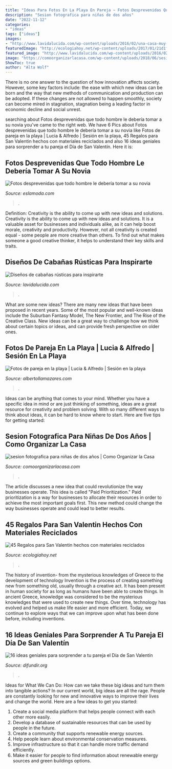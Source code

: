 ```yaml
---
title: "Ideas Para Fotos En La Playa En Pareja ~ Fotos Desprevenidas Que Todo Hombre Le Debería Tomar A Su Novia"
description: "Sesion fotografica para niñas de dos años"
date: "2022-11-12"
categories:
- "ideas"
tags: ["ideas"]
images:
- "http://www.lavidalucida.com/wp-content/uploads/2016/02/una-casa-muy-acogedora.jpg"
featuredImage: "http://ecologiahoy.net/wp-content/uploads/2017/01/21d1f0c24edd333f7975d483d10864da.jpg"
featured_image: "http://www.lavidalucida.com/wp-content/uploads/2016/02/una-casa-muy-acogedora.jpg"
image: "https://comoorganizarlacasa.com/wp-content/uploads/2018/06/sesion-fotografica-para-ninas-de-dos-anos.jpg"
ShowToc: true
author: "Alta Wolf"
---
```



There is no one answer to the question of how innovation affects society. However, some key factors include: the ease with which new ideas can be born and the way that new methods of communication and production can be adopted. If these changes are not allowed to happen smoothly, society can become mired in stagnation, stagnation being a leading factor in economic decline and social unrest.

	

		
searching about Fotos desprevenidas que todo hombre le debería tomar a su novia you've came to the right web. We have 6 Pics about Fotos desprevenidas que todo hombre le debería tomar a su novia like Fotos de pareja en la playa | Lucia &amp; Alfredo | Sesión en la playa, 45 Regalos para San Valentin hechos con materiales reciclados and also 16 ideas geniales para sorprender a tu pareja el Día de San Valentín. Here it is:
		
    
## Fotos Desprevenidas Que Todo Hombre Le Debería Tomar A Su Novia

<img loading=lazy src="https://eslamoda.com/wp-content/uploads/sites/2/2018/07/fotos-desprevenida-novios.jpg" onerror="this.onerror=null;this.src='https://tse4.mm.bing.net/th?id=OIP.1_UPcSHNn_lRMfoltJpm3gHaJ3&amp;pid=15.1';" alt="Fotos desprevenidas que todo hombre le debería tomar a su novia">

_Source: eslamoda.com_

>. 

	

Definition: Creativity is the ability to come up with new ideas and solutions.
Creativity is the ability to come up with new ideas and solutions. It is a valuable asset for businesses and individuals alike, as it can help boost morale, creativity and productivity. However, not all creativity is created equal - some people are more creative than others. To find out what makes someone a good creative thinker, it helps to understand their key skills and traits.

    
## Diseños De Cabañas Rústicas Para Inspirarte

<img loading=lazy src="http://www.lavidalucida.com/wp-content/uploads/2016/02/una-casa-muy-acogedora.jpg" onerror="this.onerror=null;this.src='https://tse2.mm.bing.net/th?id=OIP.dwxHpSDRwG09D3KrnL4u_AAAAA&amp;pid=15.1';" alt="Diseños de cabañas rústicas para inspirarte">

_Source: lavidalucida.com_

>. 

	

What are some new ideas?
There are many new ideas that have been proposed in recent years. Some of the most popular and well-known ideas include the Suburban Fantasy Model, The New Frontier, and The Rise of the Creative Class. New ideas can be a great way to challenge how we think about certain topics or ideas, and can provide fresh perspective on older ones.

    
## Fotos De Pareja En La Playa | Lucia &amp; Alfredo | Sesión En La Playa

<img loading=lazy src="https://www.albertollamazares.com/wp-content/uploads/2018/05/fotos-pareja-playa-3080_x2.jpg" onerror="this.onerror=null;this.src='https://tse2.mm.bing.net/th?id=OIP.H06tWRMe2XMjKY-bXdg9MQHaE8&amp;pid=15.1';" alt="Fotos de pareja en la playa | Lucia &amp; Alfredo | Sesión en la playa">

_Source: albertollamazares.com_

>. 

	

Ideas can be anything that comes to your mind. Whether you have a specific idea in mind or are just thinking of something, ideas are a great resource for creativity and problem solving. With so many different ways to think about ideas, it can be hard to know where to start. Here are five tips for getting started: 

    
## Sesion Fotografica Para Niñas De Dos Años | Como Organizar La Casa

<img loading=lazy src="https://comoorganizarlacasa.com/wp-content/uploads/2018/06/sesion-fotografica-para-ninas-de-dos-anos.jpg" onerror="this.onerror=null;this.src='https://tse4.mm.bing.net/th?id=OIP.yrC2Yztav-icqaRhl6AeFgHaKf&amp;pid=15.1';" alt="sesion fotografica para niñas de dos años | Como Organizar la Casa">

_Source: comoorganizarlacasa.com_

>. 

	

The article discusses a new idea that could revolutionize the way businesses operate. This idea is called "Paid Prioritization." Paid prioritization is a way for businesses to allocate their resources in order to achieve the most important goals first. This new method could change the way businesses operate and could lead to better results.

    
## 45 Regalos Para San Valentin Hechos Con Materiales Reciclados

<img loading=lazy src="http://ecologiahoy.net/wp-content/uploads/2017/01/21d1f0c24edd333f7975d483d10864da.jpg" onerror="this.onerror=null;this.src='https://tse2.mm.bing.net/th?id=OIP.pHU_rVXD9KM7naIWT5IghAHaJ4&amp;pid=15.1';" alt="45 Regalos para San Valentin hechos con materiales reciclados">

_Source: ecologiahoy.net_

>. 

	

The history of invention- from the mysterious knowledges of Greece to the development of technology
Invention is the process of creating something new from something old, usually through a creative act. It has been present in human society for as long as humans have been able to create things. In ancient Greece, knowledge was considered to be the mysterious knowledges that were used to create new things. Over time, technology has evolved and helped us make life easier and more efficient. Today, we continue to explore ways that we can improve upon what has been done before, including inventions.

    
## 16 Ideas Geniales Para Sorprender A Tu Pareja El Día De San Valentín

<img loading=lazy src="https://difundir.org/wp-content/uploads/2015/01/sanvalentin12.jpg" onerror="this.onerror=null;this.src='https://tse1.mm.bing.net/th?id=OIP.Jd_Ap_2xwjdk72H3nZtJXwAAAA&amp;pid=15.1';" alt="16 ideas geniales para sorprender a tu pareja el Día de San Valentín">

_Source: difundir.org_

>. 

	

Ideas for What We Can Do: How can we take these big ideas and turn them into tangible actions?
In our current world, big ideas are all the rage. People are constantly looking for new and innovative ways to improve their lives and change the world. Here are a few ideas to get you started: 
1. Create a social media platform that helps people connect with each other more easily. 
2. Develop a database of sustainable resources that can be used by people in the future. 
3. Create a community that supports renewable energy sources. 
4. Help people learn about environmental conservation measures. 
5. Improve infrastructure so that it can handle more traffic demand efficiently. 
6. Make it easier for people to find information about renewable energy sources and green buildings options.

